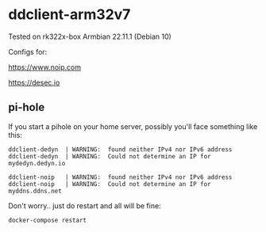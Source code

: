# ddclient-arm32v7

Tested on rk322x-box Armbian 22.11.1 (Debian 10)

Configs for:

https://www.noip.com

https://desec.io

## pi-hole

If you start a pihole on your home server, possibly you'll face something like this:

````
ddclient-dedyn  | WARNING:  found neither IPv4 nor IPv6 address
ddclient-dedyn  | WARNING:  Could not determine an IP for mydedyn.dedyn.io

ddclient-noip   | WARNING:  found neither IPv4 nor IPv6 address
ddclient-noip   | WARNING:  Could not determine an IP for myddns.ddns.net
````

Don't worry.. just do restart and all will be fine:
````
docker-compose restart
````